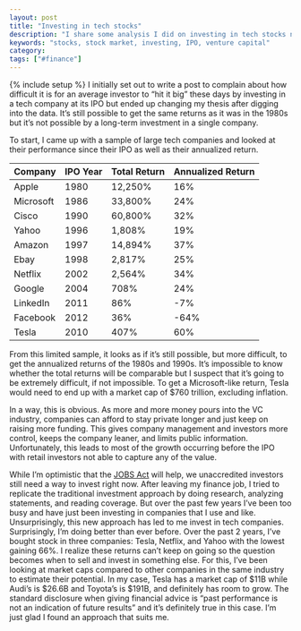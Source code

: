 ```yaml
---
layout: post
title: "Investing in tech stocks"
description: "I share some analysis I did on investing in tech stocks now vs decades ago and share my current investment approach."
keywords: "stocks, stock market, investing, IPO, venture capital"
category:
tags: ["#finance"]
---
```

{% include setup %}
I initially set out to write a post to complain about how difficult it is for an average investor to “hit it big” these days by investing in a tech company at its IPO but ended up changing my thesis after digging into the data. It’s still possible to get the same returns as it was in the 1980s but it’s not possible by a long-term investment in a single company.

To start, I came up with a sample of large tech companies and looked at their performance since their IPO as well as their annualized return.

<table class="table">
    <thead>
        <tr><th>Company</th><th>IPO Year</th><th>Total Return</th><th>Annualized Return</th></tr>
    </thead>
    <tbody>
        <tr><td>Apple</td><td>1980</td><td>12,250%</td><td>16%</td></tr>
        <tr><td>Microsoft</td><td>1986</td><td>33,800%</td><td>24%</td></tr>
        <tr><td>Cisco</td><td>1990</td><td>60,800%</td><td>32%</td></tr>
        <tr><td>Yahoo</td><td>1996</td><td>1,808%</td><td>19%</td></tr>
        <tr><td>Amazon</td><td>1997</td><td>14,894%</td><td>37%</td></tr>
        <tr><td>Ebay</td><td>1998</td><td>2,817%</td><td>25%</td></tr>
        <tr><td>Netflix</td><td>2002</td><td>2,564%</td><td>34%</td></tr>
        <tr><td>Google</td><td>2004</td><td>708%</td><td>24%</td></tr>
        <tr><td>LinkedIn</td><td>2011</td><td>86%</td><td>-7%</td></tr>
        <tr><td>Facebook</td><td>2012</td><td>36%</td><td>-64%</td></tr>
        <tr><td>Tesla</td><td>2010</td><td>407%</td><td>60%</td></tr>
    </tbody>
</table>

From this limited sample, it looks as if it’s still possible, but more difficult, to get the annualized returns of the 1980s and 1990s. It’s impossible to know whether the total returns will be comparable but I suspect that it’s going to be extremely difficult, if not impossible. To get a Microsoft-like return, Tesla would need to end up with a market cap of $760 trillion, excluding inflation.

In a way, this is obvious. As more and more money pours into the VC industry, companies can afford to stay private longer and just keep on raising more funding. This gives company management and investors more control, keeps the company leaner, and limits public information. Unfortunately, this leads to most of the growth occurring before the IPO with retail investors not able to capture any of the value.

While I’m optimistic that the <a href="http://en.wikipedia.org/wiki/Jumpstart_Our_Business_Startups_Act" target="_blank">JOBS Act</a> will help, we unaccredited investors still need a way to invest right now. After leaving my finance job, I tried to replicate the traditional investment approach by doing research, analyzing statements, and reading coverage. But over the past few years I’ve been too busy and have just been investing in companies that I use and like. Unsurprisingly, this new approach has led to me invest in tech companies. Surprisingly, I’m doing better than ever before. Over the past 2 years, I’ve bought stock in three companies: Tesla, Netflix, and Yahoo with the lowest gaining 66%. I realize these returns can’t keep on going so the question becomes when to sell and invest in something else. For this, I’ve been looking at market caps compared to other companies in the same industry to estimate their potential. In my case, Tesla has a market cap of $11B while Audi’s is $26.6B and Toyota’s is $191B, and definitely has room to grow. The standard disclosure when giving financial advice is “past performance is not an indication of future results” and it’s definitely true in this case. I’m just glad I found an approach that suits me.